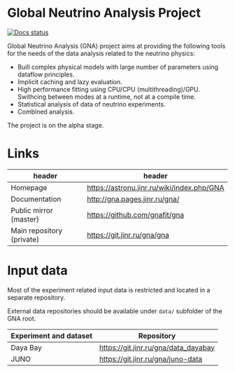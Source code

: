 # Global Neutrino Analysis Project

[![Docs status](https://git.jinr.ru/gna/gna/badges/master/pipeline.svg)](https://git.jinr.ru/gna/gna/commits/master)

Global Neutrino Analysis (GNA) project aims at providing the following tools for 
the needs of the data analysis related to the neutrino physics:

*  Buill complex physical models with large number of parameters using dataflow 
   principles. 
*  Implicit caching and lazy evaluation.
*  High performance fitting using CPU/CPU (multithreading)/GPU. 
   Swithcing between modes at a runtime, not at a compile time.
*  Statistical analysis of data of neutrino experiments.
*  Combined analysis.

The project is on the alpha stage.

# Links

| header                    | header                                     |
| ------                    | ------                                     |
| Homepage                  | https://astronu.jinr.ru/wiki/index.php/GNA |
| Documentation             | http://gna.pages.jinr.ru/gna/              |
| Public mirror (master)    | https://github.com/gnafit/gna              |
| Main repository (private) | https://git.jinr.ru/gna/gna                |

# Input data

Most of the experiment related input data is restricted and located in a separate
repository.

External data repositories should be available under `data/` subfolder of the 
GNA root.

| Experiment and dataset  | Repository                                 |
| ------                  | ------                                     |
| Daya Bay                | https://git.jinr.ru/gna/data_dayabay       |
| JUNO                    | https://git.jinr.ru/gna/juno-data          | 
